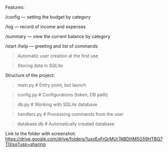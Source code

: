 Features:

/config — setting the budget by category

/log — record of income and expenses

/summary — view the current balance by category

/start /help — greeting and list of commands

>Automatic user creation at the first use

>Storing data in SQLite

Structure of the project:

> main.py # Entry point, bot launch

> config.py # Configurations (token, DB path)

> db.py # Working with SQLite database

> handlers.py # Processing commands from the user

> database.db # Automatically created database


Link to the folder with screenshot: https://drive.google.com/drive/folders/1uxoExFrQrMUr7ABDHM5G59HTBQ7TGIsq?usp=sharing
